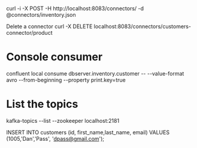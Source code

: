 # 
curl -i -X POST -H  http://localhost:8083/connectors/ -d @connectors/inventory.json

Delete a connector
curl -X DELETE localhost:8083/connectors/customers-connector/product

# Console consumer
confluent local consume dbserver.inventory.customer -- --value-format avro --from-beginning --property print.key=true

# List the topics 
kafka-topics --list --zookeeper localhost:2181




INSERT INTO customers (id, first_name,last_name, email) VALUES (1005,'Dan','Pass', 'dpass@gmail.com');